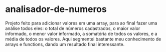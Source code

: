 # analisador-de-numeros

Projeto feito para adicionar valores em uma array, para ao final fazer uma análise todos eles: o total de números cadastrados, o maior valor informado, o menor valor informado, a somatória de todos os valores, e a média de todos os valores. Aqui segmentei bastante meu conhecimento de arrays e functions, dando um resultado final interessante.
